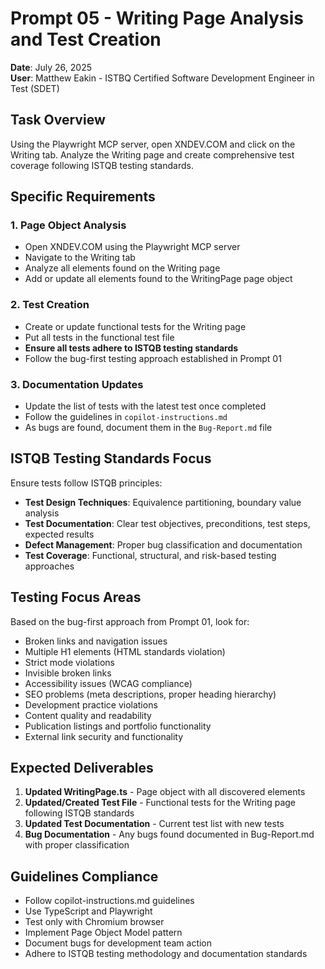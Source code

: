 # Prompt 05 - Writing Page Analysis and Test Creation

**Date**: July 26, 2025  
**User**: Matthew Eakin - ISTBQ Certified Software Development Engineer in Test (SDET)

## Task Overview

Using the Playwright MCP server, open XNDEV.COM and click on the Writing tab. Analyze the Writing page and create comprehensive test coverage following ISTQB testing standards.

## Specific Requirements

### 1. Page Object Analysis
- Open XNDEV.COM using the Playwright MCP server
- Navigate to the Writing tab
- Analyze all elements found on the Writing page
- Add or update all elements found to the WritingPage page object

### 2. Test Creation
- Create or update functional tests for the Writing page
- Put all tests in the functional test file
- **Ensure all tests adhere to ISTQB testing standards**
- Follow the bug-first testing approach established in Prompt 01

### 3. Documentation Updates
- Update the list of tests with the latest test once completed
- Follow the guidelines in `copilot-instructions.md`
- As bugs are found, document them in the `Bug-Report.md` file

## ISTQB Testing Standards Focus

Ensure tests follow ISTQB principles:
- **Test Design Techniques**: Equivalence partitioning, boundary value analysis
- **Test Documentation**: Clear test objectives, preconditions, test steps, expected results
- **Defect Management**: Proper bug classification and documentation
- **Test Coverage**: Functional, structural, and risk-based testing approaches

## Testing Focus Areas

Based on the bug-first approach from Prompt 01, look for:
- Broken links and navigation issues
- Multiple H1 elements (HTML standards violation)
- Strict mode violations
- Invisible broken links
- Accessibility issues (WCAG compliance)
- SEO problems (meta descriptions, proper heading hierarchy)
- Development practice violations
- Content quality and readability
- Publication listings and portfolio functionality
- External link security and functionality

## Expected Deliverables

1. **Updated WritingPage.ts** - Page object with all discovered elements
2. **Updated/Created Test File** - Functional tests for the Writing page following ISTQB standards
3. **Updated Test Documentation** - Current test list with new tests
4. **Bug Documentation** - Any bugs found documented in Bug-Report.md with proper classification

## Guidelines Compliance

- Follow copilot-instructions.md guidelines
- Use TypeScript and Playwright
- Test only with Chromium browser
- Implement Page Object Model pattern
- Document bugs for development team action
- Adhere to ISTQB testing methodology and documentation standards
